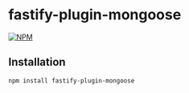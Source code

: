 # fastify-plugin-mongoose

[![NPM](https://nodei.co/npm/fastify-plugin-mongoose.png?downloads=true&downloadRank=true&stars=true)](https://nodei.co/npm/fastify-plugin-mongoose/)

## Installation
```bash
npm install fastify-plugin-mongoose
````